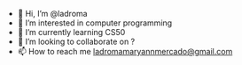 - 👋 Hi, I’m @ladroma
- 👀 I’m interested in computer programming
- 🌱 I’m currently learning CS50
- 💞️ I’m looking to collaborate on ?
- 📫 How to reach me ladromamaryannmercado@gmail.com
<!---
ladroma/ladroma is a ✨ special ✨ repository because its `README.md` (this file) appears on your GitHub profile.
You can click the Preview link to take a look at your changes.
--->

